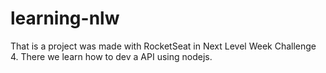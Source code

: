 # learning-nlw
That is a project was made with RocketSeat in Next Level Week Challenge 4. There we learn how to dev a API using nodejs.

